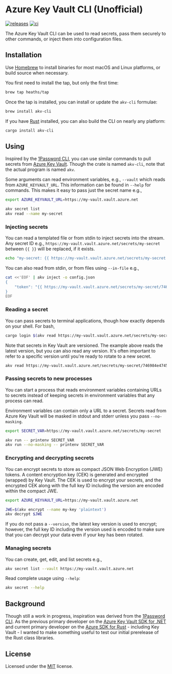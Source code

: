 # Azure Key Vault CLI (Unofficial)

[![releases](https://img.shields.io/github/v/release/heaths/akv-cli-rs.svg?logo=github)](https://github.com/heaths/akv-cli-rs/releases/latest)
[![ci](https://github.com/heaths/akv-cli-rs/actions/workflows/ci.yml/badge.svg?event=push)](https://github.com/heaths/akv-cli-rs/actions/workflows/ci.yml)

The Azure Key Vault CLI can be used to read secrets, pass them securely to other commands, or inject them into configuration files.

## Installation

Use [Homebrew] to install binaries for most macOS and Linux platforms, or build source when necessary.

You first need to install the tap, but only the first time:

```bash
brew tap heaths/tap
```

Once the tap is installed, you can install or update the `akv-cli` formulae:

```bash
brew install akv-cli
```

If you have [Rust](https://www.rust-lang.org/tools/install) installed, you can also build the CLI on nearly any platform:

```bash
cargo install akv-cli
```

## Using

Inspired by the [1Password CLI], you can use similar commands to pull secrets from [Azure Key Vault].
Though the crate is named `akv-cli`, note that the actual program is named `akv`.

Some arguments can read environment variables, e.g., `--vault` which reads from `AZURE_KEYVAULT_URL`.
This information can be found in `--help` for commands. This makes it easy to pass just the secret name e.g.,

```bash
export AZURE_KEYVAULT_URL=https://my-vault.vault.azure.net

akv secret list
akv read --name my-secret
```

### Injecting secrets

You can read a templated file or from stdin to inject secrets into the stream.
Any secret ID e.g., `https://my-vault.vault.azure.net/secrets/my-secret` between `{{ }}` will be replaced, if it exists.

```bash
echo "my-secret: {{ https://my-vault.vault.azure.net/secrets/my-secret }}" | akv inject
```

You can also read from stdin, or from files using `--in-file` e.g.,

```bash
cat <<'EOF' | akv inject -o config.json
{
    "token": "{{ https://my-vault.vault.azure.net/secrets/my-secret/746984e474594896aad9aff48aca0849 }}"
}
EOF
```

### Reading a secret

You can pass secrets to terminal applications, though how exactly depends on your shell. For bash,

```bash
cargo login $(akv read https://my-vault.vault.azure.net/secrets/my-secret)
```

Note that secrets in Key Vault are versioned. The example above reads the latest version, but you can also read any version.
It's often important to refer to a specific version until you're ready to rotate to a new secret.

```bash
akv read https://my-vault.vault.azure.net/secrets/my-secret/746984e474594896aad9aff48aca0849
```

### Passing secrets to new processes

You can start a process that reads environment variables containing URLs to secrets instead of keeping secrets in environment variables that any process can read.

Environment variables can contain only a URL to a secret.
Secrets read from Azure Key Vault will be masked in stdout and stderr unless you pass `--no-masking`.

```bash
export SECRET_VAR=https://my-vault.vault.azure.net/secrets/my-secret

akv run -- printenv SECRET_VAR
akv run --no-masking -- printenv SECRET_VAR
```

### Encrypting and decrypting secrets

You can encrypt secrets to store as compact JSON Web Encryption (JWE) tokens.
A content encryption key (CEK) is generated and encrypted (wrapped) by Key Vault.
The CEK is used to encrypt your secrets, and the encrypted CEK along with the full key ID including the version
are encoded within the compact JWE.

```bash
export AZURE_KEYVAULT_URL=https://my-vault.vault.azure.net

JWE=$(akv encrypt --name my-key 'plaintext')
akv decrypt $JWE
```

If you do not pass a `--version`, the latest key version is used to encrypt; however,
the full key ID including the version used is encoded to make sure that you can decrypt your data
even if your key has been rotated.

### Managing secrets

You can create, get, edit, and list secrets e.g.,

```bash
akv secret list --vault https://my-vault.vault.azure.net
```

Read complete usage using `--help`:

```bash
akv secret --help
```

## Background

Though still a work in progress, inspiration was derived from the [1Password CLI].
As the previous primary developer on the [Azure Key Vault SDK for .NET](https://github.com/Azure/azure-sdk-for-net)
and current primary developer on the [Azure SDK for Rust](https://github.com/Azure/azure-sdk-for-rust) - including Key Vault -
I wanted to make something useful to test our initial prerelease of the Rust class libraries.

## License

Licensed under the [MIT](LICENSE.txt) license.

[1Password CLI]: https://developer.1password.com/docs/cli/
[Azure Key Vault]: https://azure.microsoft.com/products/key-vault/
[Homebrew]: https://brew.sh
